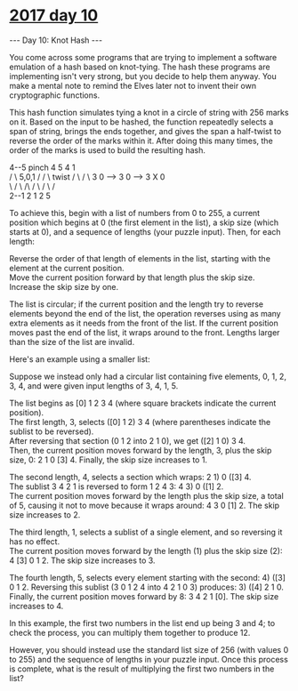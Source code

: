 # [2017 day 10](https://adventofcode.com/2017/day/10)

--- Day 10: Knot Hash ---

You come across some programs that are trying to implement a software emulation of a hash based on knot-tying. The hash these programs are implementing isn't very strong, but you decide to help them anyway. You make a mental note to remind the Elves later not to invent their own cryptographic functions.



This hash function simulates tying a knot in a circle of string with 256 marks on it. Based on the input to be hashed, the function repeatedly selects a span of string, brings the ends together, and gives the span a half-twist to reverse the order of the marks within it. After doing this many times, the order of the marks is used to build the resulting hash.



4--5   pinch   4  5           4   1\
 /    \  5,0,1  / \/ \  twist  / \ / \\
3      0  -->  3      0  -->  3   X   0\
 \    /         \ /\ /         \ / \ /\
  2--1           2  1           2   5



To achieve this, begin with a list of numbers from 0 to 255, a current position which begins at 0 (the first element in the list), a skip size (which starts at 0), and a sequence of lengths (your puzzle input).  Then, for each length:



Reverse the order of that length of elements in the list, starting with the element at the current position.\
Move the current position forward by that length plus the skip size.\
Increase the skip size by one.



The list is circular; if the current position and the length try to reverse elements beyond the end of the list, the operation reverses using as many extra elements as it needs from the front of the list. If the current position moves past the end of the list, it wraps around to the front. Lengths larger than the size of the list are invalid.



Here's an example using a smaller list:



Suppose we instead only had a circular list containing five elements, 0, 1, 2, 3, 4, and were given input lengths of 3, 4, 1, 5.



The list begins as [0] 1 2 3 4 (where square brackets indicate the current position).\
The first length, 3, selects ([0] 1 2) 3 4 (where parentheses indicate the sublist to be reversed).\
After reversing that section (0 1 2 into 2 1 0), we get ([2] 1 0) 3 4.\
Then, the current position moves forward by the length, 3, plus the skip size, 0: 2 1 0 [3] 4. Finally, the skip size increases to 1.



The second length, 4, selects a section which wraps: 2 1) 0 ([3] 4.\
The sublist 3 4 2 1 is reversed to form 1 2 4 3: 4 3) 0 ([1] 2.\
The current position moves forward by the length plus the skip size, a total of 5, causing it not to move because it wraps around: 4 3 0 [1] 2. The skip size increases to 2.



The third length, 1, selects a sublist of a single element, and so reversing it has no effect.\
The current position moves forward by the length (1) plus the skip size (2): 4 [3] 0 1 2. The skip size increases to 3.



The fourth length, 5, selects every element starting with the second: 4) ([3] 0 1 2. Reversing this sublist (3 0 1 2 4 into 4 2 1 0 3) produces: 3) ([4] 2 1 0.\
Finally, the current position moves forward by 8: 3 4 2 1 [0]. The skip size increases to 4.



In this example, the first two numbers in the list end up being 3 and 4; to check the process, you can multiply them together to produce 12.



However, you should instead use the standard list size of 256 (with values 0 to 255) and the sequence of lengths in your puzzle input. Once this process is complete, what is the result of multiplying the first two numbers in the list?



